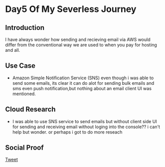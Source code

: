 
# Day5 Of My Severless Journey

## Introduction

I have always wonder how  sending and recieving email via AWS would differ from the conventional way we are used to when you pay for hosting and all.

## Use Case

- Amazon Simple Notification Service (SNS) even though i was able to send some emails, its clear it can do alot for sending bulk emails and sms even push notification,but nothing about an email client UI was mentioned.  

## Cloud Research

- I was able to use SNS service to send emails but without client side UI for sending and receiving email without loging into the console?? i can't help but wonder. or perhaps i  got to do more reseach

## Social Proof

[Tweet](https://twitter.com/martynzYoung/status/1295661238437978112)
